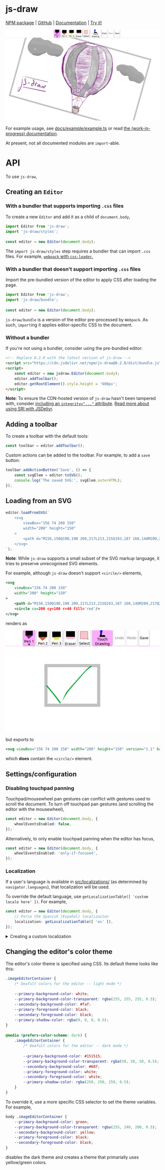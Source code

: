 # js-draw

[NPM package](https://www.npmjs.com/package/js-draw) | [GitHub](https://github.com/personalizedrefrigerator/js-draw) | [Documentation](https://personalizedrefrigerator.github.io/js-draw/typedoc/) | [Try it!](https://personalizedrefrigerator.github.io/js-draw/example/example.html)

![](docs/img/js-draw.jpg)

For example usage, see [docs/example/example.ts](docs/example/example.ts) or read [the (work-in-progress) documentation](https://personalizedrefrigerator.github.io/js-draw/typedoc/modules/lib.html).

At present, not all documented modules are `import`-able.

# API

To use `js-draw`, 

## Creating an `Editor`

### With a bundler that supports importing `.css` files

To create a new `Editor` and add it as a child of `document.body`,
```ts
import Editor from 'js-draw';
import 'js-draw/styles';

const editor = new Editor(document.body);
```

The `import js-draw/styles` step requires a bundler that can import `.css` files. For example, [`webpack` with `css-loader`.](https://webpack.js.org/loaders/css-loader/)

### With a bundler that doesn't support importing `.css` files

Import the pre-bundled version of the editor to apply CSS after loading the page.
```ts
import Editor from 'js-draw';
import 'js-draw/bundle';

const editor = new Editor(document.body);
```
`js-draw/bundle` is a version of the editor pre-processed by `Webpack`. As such, `import`ing it applies editor-specific CSS to the document.

### Without a bundler

If you're not using a bundler, consider using the pre-bundled editor:
```html
<!-- Replace 0.2.0 with the latest version of js-draw -->
<script src="https://cdn.jsdelivr.net/npm/js-draw@0.2.0/dist/bundle.js"></script>
<script>
    const editor = new jsdraw.Editor(document.body);
    editor.addToolbar();
    editor.getRootElement().style.height = '600px';
</script>
```

**Note**: To ensure the CDN-hosted version of `js-draw` hasn't been tampered with, consider [including an `integrity="..."` attribute](https://developer.mozilla.org/en-US/docs/Web/Security/Subresource_Integrity). [Read more about using SRI with JSDelivr](https://www.jsdelivr.com/using-sri-with-dynamic-files).


## Adding a toolbar

To create a toolbar with the default tools:
```ts
const toolbar = editor.addToolbar();
```

Custom actions can be added to the toolbar. For example, to add a `save` button:
```ts
toolbar.addActionButton('Save', () => {
    const svgElem = editor.toSVG();
    console.log('The saved SVG:', svgElem.outerHTML);
});
```

## Loading from an SVG

```ts
editor.loadFromSVG(`
    <svg
        viewBox="156 74 200 150"
        width="200" height="150"
    >
        <path d="M156,150Q190,190 209,217L213,215Q193,187 160,148M209,217Q212,218 236,178L232,176Q210,215 213,215M236,178Q240,171 307,95L305,93Q237,168 232,176M307,95Q312,90 329,78L327,74Q309,87 305,93" fill="#07a837"></path>
    </svg>
`);
```

**Note**: While `js-draw` supports a small subset of the SVG markup language, it tries to preserve unrecognised SVG elements.

For example, although `js-draw` doesn't support `<circle/>` elements,
```xml
<svg
    viewBox="156 74 200 150"
    width="200" height="150"
>
    <path d="M156,150Q190,190 209,217L213,215Q193,187 160,148M209,217Q212,218 236,178L232,176Q210,215 213,215M236,178Q240,171 307,95L305,93Q237,168 232,176M307,95Q312,90 329,78L327,74Q309,87 305,93" fill="#07a837"></path>
    <circle cx=200 cy=100 r=40 fill='red'/>
</svg>
```
renders as

![screenshot of the image editor, displaying a green checkmark. The circle is invisible](docs/img/unsupported-elements--in-editor.png)

but exports to 
```xml
<svg viewBox="156 74 200 150" width="200" height="150" version="1.1" baseProfile="full" xmlns="http://www.w3.org/2000/svg"><g><path d="M156,150M156,150Q190,190 209,217L213,215Q193,187 160,148M209,217M209,217Q212,218 236,178L232,176Q210,215 213,215M236,178M236,178Q240,171 307,95L305,93Q237,168 232,176M307,95M307,95Q312,90 329,78L327,74Q309,87 305,93" fill="#07a837"></path></g><circle cx="200" cy="100" r="40" fill="red"></circle></svg>
```

which **does** contain the `<circle/>` element.

## Settings/configuration
### Disabling touchpad panning

Touchpad/mousewheel pan gestures can conflict with gestures used to scroll the document. To turn off touchpad pan gestures (and scrolling the editor with the mousewheel),
```ts
const editor = new Editor(document.body, {
    wheelEventsEnabled: false,
});
```

Alternatively, to only enable touchpad panning when the editor has focus,
```ts
const editor = new Editor(document.body, {
    wheelEventsEnabled: 'only-if-focused',
});
```

### Localization

If a user's language is available in [src/localizations/](src/localizations/) (as determined by `navigator.languages`), that localization will be used.

To override the default language, use `getLocalizationTable([ 'custom locale here' ])`. For example,
```ts
const editor = new Editor(document.body, {
    // Force the Spanish (Español) localizaiton
    localization: getLocalizationTable([ 'es' ]),
});
```

<details><summary>Creating a custom localization</summary>

See [src/localization.ts](src/localization.ts) for a list of strings that can be translated.

Many of the default strings in the editor might be overridden like this:
```ts
const editor = new Editor(document.body, {
    // Example partial Spanish localization
    localization: {
        // Not all translated strings need to be specified. If a string isn't given,
        // the English (default) localization will be used

        // Strings for the main editor interface
        // (see src/localization.ts)
        loading: (percentage: number) => `Cargando: ${percentage}%...`,
        imageEditor: 'Editor de dibujos',

        undoAnnouncement: (commandDescription: string) => `${commandDescription} fue deshecho`,
        redoAnnouncement: (commandDescription: string) => `${commandDescription} fue rehecho`,

        // Strings for the toolbar
        // (see src/toolbar/localization.ts)
        pen: 'Lapiz',
        eraser: 'Borrador',
        select: 'Selecciona',
        thicknessLabel: 'Tamaño: ',
        colorLabel: 'Color: ',
        
        ...
    },
});
```

</details>

## Changing the editor's color theme

The editor's color theme is specified using CSS. Its default theme looks like this:
```css
.imageEditorContainer {
    /* Deafult colors for the editor -- light mode */

    --primary-background-color: white;
    --primary-background-color-transparent: rgba(255, 255, 255, 0.5);
    --secondary-background-color: #faf;
    --primary-foreground-color: black;
    --secondary-foreground-color: black;
    --primary-shadow-color: rgba(0, 0, 0, 0.5);
}

@media (prefers-color-scheme: dark) {
    .imageEditorContainer {
        /* Deafult colors for the editor -- dark mode */

        --primary-background-color: #151515;
        --primary-background-color-transparent: rgba(50, 50, 50, 0.5);
        --secondary-background-color: #607;
        --primary-foreground-color: white;
        --secondary-foreground-color: white;
        --primary-shadow-color: rgba(250, 250, 250, 0.5);
    }
}
```

To override it, use a more specific CSS selector to set the theme variables. For example,
```css
body .imageEditorContainer {
    --primary-background-color: green;
    --primary-background-color-transparent: rgba(255, 240, 200, 0.5);
    --secondary-background-color: yellow;
    --primary-foreground-color: black;
    --secondary-foreground-color: black;
}
```
disables the dark theme and creates a theme that primarially uses yellow/green colors.
